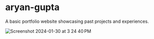 # aryan-gupta
A basic portfolio website showcasing past projects and experiences. 

![Screenshot 2024-01-30 at 3 24 40 PM](https://github.com/aryangupta2/aryan-gupta/assets/74326240/de26780f-8116-419a-ae64-9f409256a40f)
